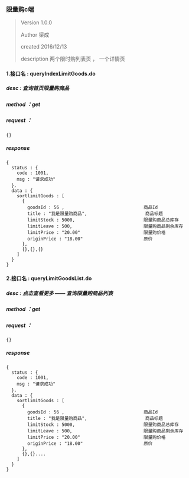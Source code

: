### 限量购c端

> Version  1.0.0
>
> Author 	渠成
>
> created 	2016/12/13
>
> description   两个限时购列表页 ， 一个详情页



#### 1.接口名 : queryIndexLimitGoods.do

##### desc : 查询首页限量购商品

##### method ：get

##### request ： 

```
{}
```

##### response

```
{
  status : {
    code : 1001,
    msg : "请求成功"
  }，
  data : {
    sortlimitGoods : [
      {
        goodsId : 56 ,								商品Id
        title :	"我是限量购商品",  					商品标题
        limitStock : 5000,							限量购商品总库存
        limitLeave : 500,							限量购商品剩余库存
        limitPrice : "20.00"						限量购价格
        originPrice : "18.00"						原价
      },
      {},{},{}
    ]
  }
}
```





#### 2.接口名 : queryLimitGoodsList.do

##### desc : 点击查看更多   —— 查询限量购商品列表

##### method ：get

##### request ： 

```
{}
```

##### response

```
{
  status : {
    code : 1001,
    msg : "请求成功"
  }，
  data : {
    sortlimitGoods : [
      {
        goodsId : 56 ,								商品Id
        title :	"我是限量购商品",  					商品标题
        limitStock : 5000,							限量购商品总库存
        limitLeave : 500,							限量购商品剩余库存
        limitPrice : "20.00"						限量购价格
        originPrice : "18.00"						原价
      },
      {},{}....
    ]
  }
}
```



